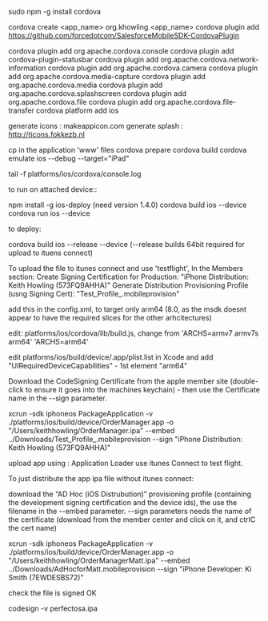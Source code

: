 
sudo npm -g install cordova

cordova create <app_name> org.khowling.<app_name> <longername>
cordova plugin add https://github.com/forcedotcom/SalesforceMobileSDK-CordovaPlugin

cordova plugin add org.apache.cordova.console
cordova plugin add cordova-plugin-statusbar
cordova plugin add org.apache.cordova.network-information
cordova plugin add org.apache.cordova.camera
cordova plugin add org.apache.cordova.media-capture
cordova plugin add org.apache.cordova.media
cordova plugin add org.apache.cordova.splashscreen
cordova plugin add org.apache.cordova.file
cordova plugin add org.apache.cordova.file-transfer
cordova platform add ios

generate icons : makeappicon.com
generate splash : http://ticons.fokkezb.nl

cp in the application 'www' files
cordova prepare
cordova build
cordova emulate ios  --debug --target="iPad"

tail -f  platforms/ios/cordova/console.log

to run on attached device::

npm install -g ios-deploy (need version 1.4.0)
cordova build ios --device
cordova run ios --device


to deploy:

cordova build ios --release --device (--release builds 64bit required for upload to ituens connect)

To upload the file to itunes connect and use 'testflight', In the Members section:
Create Signing Certification for Production: "iPhone Distribution: Keith Howling (573FQ9AHHA)"
Generate Distribution Provisioning Profile (usng Signing Cert): "Test_Profile_.mobileprovision"

add this in the config.xml, to target only arm64 (8.0, as the msdk doesnt appear to have the required slices for the other arhcitectures)

<preference name="deployment-target" value="7.0" />

edit: platforms/ios/cordova/lib/build.js, change from 'ARCHS=armv7 armv7s arm64' 'ARCHS=arm64'

edit platforms/ios/build/device/<OrderManager>.app/plist.list in Xcode and add
"UIRequiredDeviceCapabilities" <array> - 1st element "arm64"

Download the CodeSigning Certificate from the apple member site (double-click to ensure it goes into the machines keychain)  - then use the Certificate name in the --sign parameter.

xcrun -sdk iphoneos PackageApplication -v ./platforms/ios/build/device/OrderManager.app  -o "/Users/keithhowling/OrderManager.ipa" --embed ../Downloads/Test_Profile_.mobileprovision --sign "iPhone Distribution: Keith Howling (573FQ9AHHA)"

upload app using : Application Loader
use itunes Connect to test flight.

To just distribute the app ipa file without itunes connect:

download the “AD Hoc (iOS Distrubution)” provisioning profile (containing the development signing certification and the device ids), the use the filename in the --embed parameter.
--sign parameters needs the name of the certificate (download from the member center and click on it, and ctrlC the cert name)

xcrun -sdk iphoneos PackageApplication -v ./platforms/ios/build/device/OrderManager.app  -o "/Users/keithhowling/OrderManagerMatt.ipa" --embed ../Downloads/AdHocforMatt.mobileprovision --sign "iPhone Developer: Ki Smith (7EWDESBS72)"





check the file is signed OK

codesign -v perfectosa.ipa
